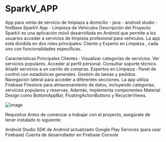 # SparkV_APP
App para venta de servicio de limpiaza a domicilio - java - android studio - fireBase
SparkV App - Limpieza de Vehículos
Descripción del Proyecto
SparkV es una aplicación móvil desarrollada en Android que permite a los usuarios acceder a servicios de limpieza profesional para vehículos. La app está dividida en dos roles principales: Cliente y Experto en Limpieza , cada uno con funcionalidades específicas.

Características Principales
Clientes :
Visualizar categorías de servicios.
Ver servicios populares.
Acceder al perfil personal.
Consultar soporte técnico.
Añadir servicios a un carrito de compras.
Expertos en Limpieza :
Panel de control con estadísticas generales.
Gestión de tareas y pedidos.
Navegación lateral para acceder a diferentes secciones.
La app utiliza Firebase Firestore para almacenamiento de datos, incluyendo categorías, servicios populares y reservas. Además, implementa componentes Material Design como BottomAppBar, FloatingActionButtons y RecyclerViews.

![image](https://github.com/user-attachments/assets/f9313880-ba35-4c21-a211-8d60eb0ed934)


Requisitos
Antes de comenzar a trabajar con el proyecto, asegúrate de tener instalado lo siguiente:

Android Studio
SDK de Android actualizado
Google Play Services (para usar Firebase)
Cuenta de desarrollador en Firebase Console
